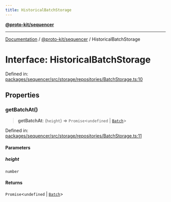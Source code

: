 ```yaml
---
title: HistoricalBatchStorage
---
```


[**@proto-kit/sequencer**](../README.md)

***

[Documentation](../../../README.md) / [@proto-kit/sequencer](../README.md) / HistoricalBatchStorage

# Interface: HistoricalBatchStorage

Defined in: [packages/sequencer/src/storage/repositories/BatchStorage.ts:10](https://github.com/proto-kit/framework/blob/4d6b3b6da51b3edee0fbf25ce72c1f59ec61e891/packages/sequencer/src/storage/repositories/BatchStorage.ts#L10)

## Properties

### getBatchAt()

> **getBatchAt**: (`height`) => `Promise`\<`undefined` \| [`Batch`](Batch.md)\>

Defined in: [packages/sequencer/src/storage/repositories/BatchStorage.ts:11](https://github.com/proto-kit/framework/blob/4d6b3b6da51b3edee0fbf25ce72c1f59ec61e891/packages/sequencer/src/storage/repositories/BatchStorage.ts#L11)

#### Parameters

##### height

`number`

#### Returns

`Promise`\<`undefined` \| [`Batch`](Batch.md)\>
